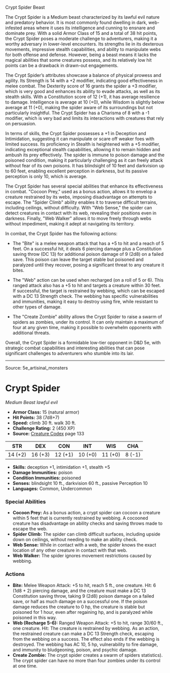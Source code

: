 <MonsterName/>Crypt Spider</MonsterName>
<CreatureType/>Beast</CreatureType>

<summary>The Crypt Spider is a Medium beast characterized by its lawful evil nature and predatory behavior. It is most commonly found dwelling in dark, web-infested areas where it uses its intelligence and cunning to ensnare and dominate prey. With a solid Armor Class of 15 and a total of 38 hit points, the Crypt Spider poses a moderate challenge to adventurers, making it a worthy adversary in lower-level encounters. Its strengths lie in its dexterous movements, impressive stealth capabilities, and ability to manipulate webs for both offense and defense. However, being a beast means it lacks the magical abilities that some creatures possess, and its relatively low hit points can be a drawback in drawn-out engagements. </summary>

<detail>

The Crypt Spider’s attributes showcase a balance of physical prowess and agility. Its Strength is 14 with a +2 modifier, indicating good effectiveness in melee combat. The Dexterity score of 16 grants the spider a +3 modifier, which is very good and enhances its ability to evade attacks, as well as its stealth skills. With a Constitution score of 12 (+1), it has average resilience to damage. Intelligence is average at 10 (+0), while Wisdom is slightly below average at 11 (+0), making the spider aware of its surroundings but not particularly insightful. The Crypt Spider has a Charisma of 8 with a -1 modifier, which is very bad and limits its interactions with creatures that rely on persuasion. 

In terms of skills, the Crypt Spider possesses a +1 in Deception and Intimidation, suggesting it can manipulate or scare off weaker foes with limited success. Its proficiency in Stealth is heightened with a +5 modifier, indicating exceptional stealth capabilities, allowing it to remain hidden and ambush its prey effectively. The spider is immune to poison damage and the poisoned condition, making it particularly challenging as it can freely attack without fear of its own poisons. It has blindsight of 10 feet and darkvision up to 60 feet, enabling excellent perception in darkness, but its passive perception is only 10, which is average.

The Crypt Spider has several special abilities that enhance its effectiveness in combat. "Cocoon Prey," used as a bonus action, allows it to envelop a creature restrained by its webs, imposing disadvantage on attempts to escape. The "Spider Climb" ability enables it to traverse difficult terrains, including ceilings, without difficulty. With "Web Sense," the spider can detect creatures in contact with its web, revealing their positions even in darkness. Finally, "Web Walker" allows it to move freely through webs without impediment, making it adept at navigating its territory.

In combat, the Crypt Spider has the following actions: 

- The "Bite" is a melee weapon attack that has a +5 to hit and a reach of 5 feet. On a successful hit, it deals 6 piercing damage plus a Constitution saving throw (DC 13) for additional poison damage of 9 (2d8) on a failed save. This poison can leave the target stable but poisoned and paralyzed until they recover, posing a significant threat to any creature it bites.

- The "Web" action can be used when recharged (on a roll of 5 or 6). This ranged attack also has a +5 to hit and targets a creature within 30 feet. If successful, the target is restrained by webbing, which can be escaped with a DC 13 Strength check. The webbing has specific vulnerabilities and immunities, making it easy to destroy using fire, while resistant to other types of damage.

- The "Create Zombie" ability allows the Crypt Spider to raise a swarm of spiders as zombies, under its control. It can only maintain a maximum of four at any given time, making it possible to overwhelm opponents with additional threats.

Overall, the Crypt Spider is a formidable low-tier opponent in D&D 5e, with strategic combat capabilities and interesting abilities that can pose significant challenges to adventurers who stumble into its lair.</detail>



---

Source: 5e_artisinal_monsters

# Crypt Spider

*Medium* *Beast* *lawful evil*

- **Armor Class:** 15 (natural armor)
- **Hit Points:** 38 (7d8+7)
- **Speed:** climb 30 ft. walk 30 ft.
- **Challenge Rating:** 2 (450 XP)
- **Source:** [Creature Codex](https://koboldpress.com/kpstore/product/creature-codex-for-5th-edition-dnd) page 133

| STR | DEX | CON | INT | WIS | CHA |
| --- | --- | --- | --- | --- | --- |
| 14 (+2) | 16 (+3) | 12 (+1) | 10 (+0) | 11 (+0) | 8 (-1) |

- **Skills:** deception +1, intimidation +1, stealth +5
- **Damage Immunities:** poison
- **Condition Immunities:** poisoned
- **Senses:** blindsight 10 ft., darkvision 60 ft., passive Perception 10
- **Languages:** Common, Undercommon

### Special Abilities

- **Cocoon Prey:** As a bonus action, a crypt spider can cocoon a creature within 5 feet that is currently restrained by webbing. A cocooned creature has disadvantage on ability checks and saving throws made to escape the web.
- **Spider Climb:** The spider can climb difficult surfaces, including upside down on ceilings, without needing to make an ability check.
- **Web Sense:** While in contact with a web, the spider knows the exact location of any other creature in contact with that web.
- **Web Walker:** The spider ignores movement restrictions caused by webbing.

### Actions

- **Bite:** Melee Weapon Attack: +5 to hit, reach 5 ft., one creature. Hit: 6 (1d8 + 2) piercing damage, and the creature must make a DC 13 Constitution saving throw, taking 9 (2d8) poison damage on a failed save, or half as much damage on a successful one. If the poison damage reduces the creature to 0 hp, the creature is stable but poisoned for 1 hour, even after regaining hp, and is paralyzed while poisoned in this way.
- **Web (Recharge 5-6):** Ranged Weapon Attack: +5 to hit, range 30/60 ft., one creature. Hit: The creature is restrained by webbing. As an action, the restrained creature can make a DC 13 Strength check, escaping from the webbing on a success. The effect also ends if the webbing is destroyed. The webbing has AC 10, 5 hp, vulnerability to fire damage, and immunity to bludgeoning, poison, and psychic damage.
- **Create Zombie:** The crypt spider creates a swarm of spiders statistics). The crypt spider can have no more than four zombies under its control at one time.




